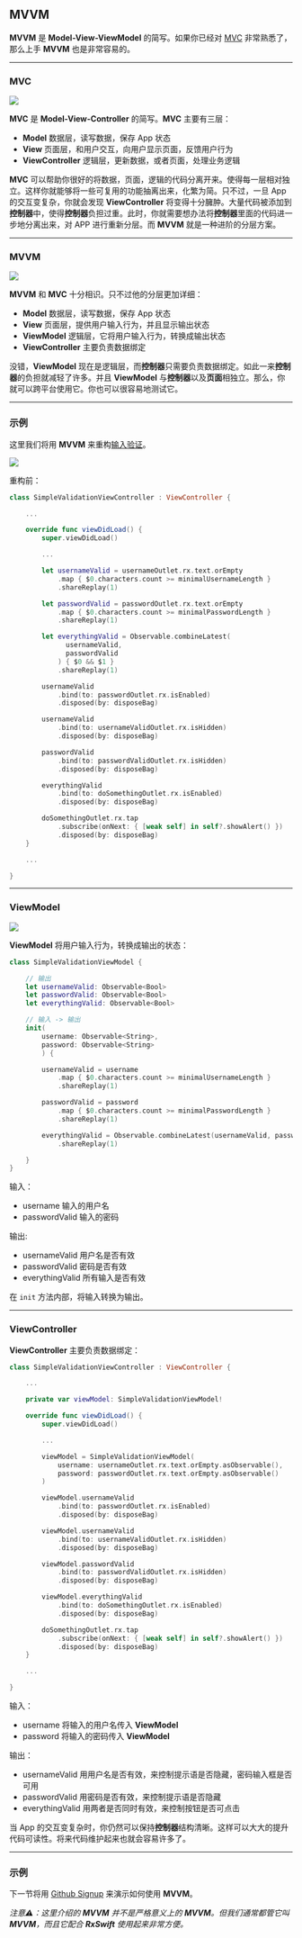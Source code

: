 ## MVVM

**MVVM** 是 **Model-View-ViewModel** 的简写。如果你已经对 [MVC] 非常熟悉了，那么上手 **MVVM** 也是非常容易的。

---

### MVC

![](/assets/Architecture/MVVM/MVC.png)

**MVC** 是 **Model-View-Controller** 的简写。**MVC** 主要有三层：

  * **Model** 数据层，读写数据，保存 App 状态
  * **View** 页面层，和用户交互，向用户显示页面，反馈用户行为
  * **ViewController** 逻辑层，更新数据，或者页面，处理业务逻辑

**MVC** 可以帮助你很好的将数据，页面，逻辑的代码分离开来。使得每一层相对独立。这样你就能够将一些可复用的功能抽离出来，化繁为简。只不过，一旦 App 的交互变复杂，你就会发现 **ViewController** 将变得十分臃肿。大量代码被添加到**控制器**中，使得**控制器**负担过重。此时，你就需要想办法将**控制器**里面的代码进一步地分离出来，对 APP 进行重新分层。而 **MVVM** 就是一种进阶的分层方案。

---

### MVVM

![](/assets/Architecture/MVVM/MVVM.png)

**MVVM** 和 **MVC** 十分相识。只不过他的分层更加详细：

* **Model** 数据层，读写数据，保存 App 状态
* **View** 页面层，提供用户输入行为，并且显示输出状态
* **ViewModel** 逻辑层，它将用户输入行为，转换成输出状态
* **ViewController** 主要负责数据绑定

没错，**ViewModel** 现在是逻辑层，而**控制器**只需要负责数据绑定。如此一来**控制器**的负担就减轻了许多。并且 **ViewModel** 与**控制器**以及**页面**相独立。那么，你就可以跨平台使用它。你也可以很容易地测试它。

---

### 示例

这里我们将用 **MVVM** 来重构[输入验证](/content/first_app.md)。

![](/assets/SimpleValid/SimpleValidationFull.gif)

重构前：

```swift
class SimpleValidationViewController : ViewController {

    ...

    override func viewDidLoad() {
        super.viewDidLoad()

        ...

        let usernameValid = usernameOutlet.rx.text.orEmpty
            .map { $0.characters.count >= minimalUsernameLength }
            .shareReplay(1)

        let passwordValid = passwordOutlet.rx.text.orEmpty
            .map { $0.characters.count >= minimalPasswordLength }
            .shareReplay(1)

        let everythingValid = Observable.combineLatest(
              usernameValid,
              passwordValid
            ) { $0 && $1 }
            .shareReplay(1)

        usernameValid
            .bind(to: passwordOutlet.rx.isEnabled)
            .disposed(by: disposeBag)

        usernameValid
            .bind(to: usernameValidOutlet.rx.isHidden)
            .disposed(by: disposeBag)

        passwordValid
            .bind(to: passwordValidOutlet.rx.isHidden)
            .disposed(by: disposeBag)

        everythingValid
            .bind(to: doSomethingOutlet.rx.isEnabled)
            .disposed(by: disposeBag)

        doSomethingOutlet.rx.tap
            .subscribe(onNext: { [weak self] in self?.showAlert() })
            .disposed(by: disposeBag)
    }

    ...

}
```

---

### ViewModel

![](/assets/Architecture/MVVM/ViewModel.png)

**ViewModel** 将用户输入行为，转换成输出的状态：

```swift
class SimpleValidationViewModel {

    // 输出
    let usernameValid: Observable<Bool>
    let passwordValid: Observable<Bool>
    let everythingValid: Observable<Bool>

    // 输入 -> 输出
    init(
        username: Observable<String>,
        password: Observable<String>
        ) {

        usernameValid = username
            .map { $0.characters.count >= minimalUsernameLength }
            .shareReplay(1)

        passwordValid = password
            .map { $0.characters.count >= minimalPasswordLength }
            .shareReplay(1)

        everythingValid = Observable.combineLatest(usernameValid, passwordValid) { $0 && $1 }
            .shareReplay(1)

    }
}
```

输入：

* username 输入的用户名
* passwordValid 输入的密码

输出:

* usernameValid 用户名是否有效
* passwordValid 密码是否有效
* everythingValid 所有输入是否有效

在 `init` 方法内部，将输入转换为输出。

---

### ViewController

**ViewController** 主要负责数据绑定：

```swift
class SimpleValidationViewController : ViewController {

    ...

    private var viewModel: SimpleValidationViewModel!

    override func viewDidLoad() {
        super.viewDidLoad()

        ...

        viewModel = SimpleValidationViewModel(
            username: usernameOutlet.rx.text.orEmpty.asObservable(),
            password: passwordOutlet.rx.text.orEmpty.asObservable()
        )

        viewModel.usernameValid
            .bind(to: passwordOutlet.rx.isEnabled)
            .disposed(by: disposeBag)

        viewModel.usernameValid
            .bind(to: usernameValidOutlet.rx.isHidden)
            .disposed(by: disposeBag)

        viewModel.passwordValid
            .bind(to: passwordValidOutlet.rx.isHidden)
            .disposed(by: disposeBag)

        viewModel.everythingValid
            .bind(to: doSomethingOutlet.rx.isEnabled)
            .disposed(by: disposeBag)

        doSomethingOutlet.rx.tap
            .subscribe(onNext: { [weak self] in self?.showAlert() })
            .disposed(by: disposeBag)
    }

    ...

}
```

输入：
* username 将输入的用户名传入 **ViewModel**
* password 将输入的密码传入 **ViewModel**

输出：
* usernameValid 用用户名是否有效，来控制提示语是否隐藏，密码输入框是否可用
* passwordValid 用密码是否有效，来控制提示语是否隐藏
* everythingValid 用两者是否同时有效，来控制按钮是否可点击

当 App 的交互变复杂时，你仍然可以保持**控制器**结构清晰。这样可以大大的提升代码可读性。将来代码维护起来也就会容易许多了。

---

### 示例

下一节将用 [Github Signup] 来演示如何使用 **MVVM**。

_注意⚠️：这里介绍的 **MVVM** 并不是严格意义上的 **MVVM**。但我们通常都管它叫 **MVVM**，而且它配合 **RxSwift** 使用起来非常方便。_

[MVC]:https://developer.apple.com/library/content/documentation/General/Conceptual/DevPedia-CocoaCore/MVC.html
[Github Signup]:mvvm/github_signup.md
